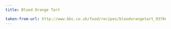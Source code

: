 ```yaml
---
title: Blood Orange Tart

taken-from-url: http://www.bbc.co.uk/food/recipes/bloodorangetart_93766
---
```

